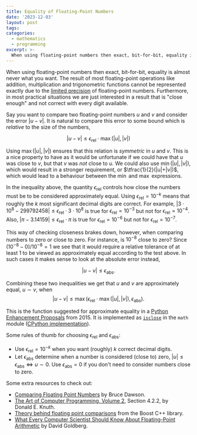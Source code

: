 ```yaml
---
title: Equality of Floating-Point Numbers
date: '2023-12-03'
layout: post
tags:
categories:
  - mathematics
  - programming
excerpt: >-
  When using floating-point numbers then exact, bit-for-bit, equality is almost never what you want.
---
```

When using floating-point numbers then exact, bit-for-bit, equality is almost never what you want.
The result of most floating-point operations like addition, multiplication and trigonometric functions cannot be represented exactly due to the [limited precision](/refs/floating-point-arithmetic/) of floating-point numbers.
Furthermore, in most practical situations we are just interested in a result that is "close enough" and not correct with every digit available.

Say you want to compare two floating-point numbers $u$ and $v$ and consider the error $|u-v|$.
It is natural to compare this error to some bound which is *relative* to the size of the numbers,

$$
|u-v| \leq \epsilon_{\text{rel}} \cdot \max(|u|, |v|)
$$

Using $\max(|u|, |v|)$ ensures that this relation is *symmetric* in $u$ and $v$.
This is a nice property to have as it would be unfortunate if we could have that $u$ was close to $v$, but that $v$ was *not* close to $u$.
We could also use $\min(|u|, |v|)$, which would result in a stronger requirement, or $\tfrac{1}{2}(|u|+|v|)$, which would lead to a behaviour between the $\min$ and $\max$ expressions.

In the inequality above, the quantity $\epsilon_{\text{rel}}$ controls how close the numbers must be to be considered approximately equal.
Using $\epsilon_{\text{rel}}=10^{-k}$ means that roughly the $k$ most significant decimal digits are correct.
For example, $|3 \cdot 10^8 - 299792458| \leq \epsilon_{\text{rel}} \cdot 3 \cdot 10^8$ is true for $\epsilon_{\text{rel}}=10^{-3}$ but not for $\epsilon_{\text{rel}}=10^{-4}$.
Also, $|\pi-3.14159| \leq \epsilon_{\text{rel}} \cdot \pi$ is true for $\epsilon_{\text{rel}}=10^{-6}$ but not for $\epsilon_{\text{rel}}=10^{-7}$.

This way of checking closeness brakes down, however, when comparing numbers to zero or close to zero.
For instance, is $10^{-8}$ close to zero? Since $(10^{-8} - 0)/10^{-8} = 1$ we see that it would require a relative tolerance of at least $1$ to be viewed as approximately equal according to the test above.
In such cases it makes sense to look at the absolute error instead,

$$
|u-v| \leq \epsilon_{\text{abs}}.
$$

Combining these two inequalities we get that $u$ and $v$ are approximately equal, $u \sim v$, when
$$
|u-v| \leq \max\Big( \epsilon_{\text{rel}} \cdot \max(|u|, |v|), \epsilon_{\text{abs}} \Big).
$$

This is the function suggested for approximate equality in a [Python Enhancement Proposals](https://peps.python.org/pep-0485/) from 2015.
It is implemented as [`isclose`](https://docs.python.org/3.12/library/math.html#math.isclose) in the `math` module
([CPython implementation](https://github.com/python/cpython/blob/3.12/Modules/mathmodule.c#L3146)).

Some rules of thumb for choosing $\epsilon_{\text{rel}}$ and $\epsilon_{\text{abs}}$:
* Use $\epsilon_{\text{rel}}=10^{-k}$ when you want (roughly) $k$ correct decimal digits.
* Let $\epsilon_{\text{abs}}$ determine when a number is considered (close to) zero,
  $|u| \leq \epsilon_{\text{abs}} \Leftrightarrow u \sim 0$.
  Use $\epsilon_{\text{abs}}=0$ if you don't need to consider numbers close to zero.

Some extra resources to check out:
- [Comparing Floating Point Numbers](https://randomascii.wordpress.com/2012/02/25/comparing-floating-point-numbers-2012-edition/) by Bruce Dawson.
- [The Art of Computer Programming, Volume&nbsp;2](/refs/taocp2/), Section&nbsp;4.2.2, by Donald&nbsp;E. Knuth.
- [Theory behind floating point comparisons](https://www.boost.org/doc/libs/1_83_0/libs/test/doc/html/boost_test/testing_tools/extended_comparison/floating_point/floating_points_comparison_theory.html) from the Boost C++ library.
- [What Every Computer Scientist Should Know About Floating-Point Arithmetic](/refs/floating-point-arithmetic/) by David Goldberg.

